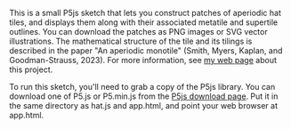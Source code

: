 This is a small P5js sketch that lets you construct patches of aperiodic hat tiles, and displays them along with their associated metatile and supertile outlines. You can download the patches as PNG images or SVG vector illustrations. The mathematical structure of the tile and its tilings is described in the paper "An aperiodic monotile" (Smith, Myers, Kaplan, and Goodman-Strauss, 2023). For more information, see [my web page](https://cs.uwaterloo.ca/~csk/hat/) about this project.

To run this sketch, you'll need to grab a copy of the P5js library. You can download one of P5.js or P5.min.js from the [P5js download page](https://p5js.org/download/). Put it in the same directory as hat.js and app.html, and point your web browser at app.html.
